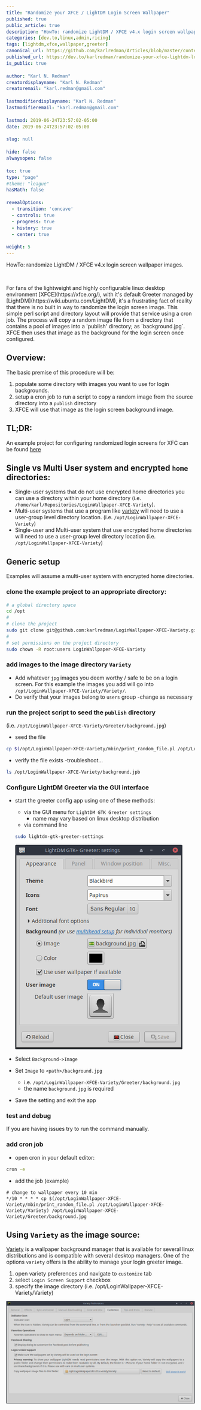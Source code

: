 ```yaml
---
title: "Randomize your XFCE / LightDM Login Screen Wallpaper"
published: true
public_article: true
description: "HowTo: randomize LightDM / XFCE v4.x login screen wallpaper images."
categories: [dev.to,linux,admin,ricing]
tags: [lightdm,xfce,wallpaper,greeter]
canonical_url: https://github.com/karlredman/Articles/blob/master/content/dev.to/xfce_login_wallpaper_cycle/index.md
published_url: https://dev.to/karlredman/randomize-your-xfce-lightdm-login-screen-wallpaper-1ape
is_public: true

author: "Karl N. Redman"
creatordisplayname: "Karl N. Redman"
creatoremail: "karl.redman@gmail.com"

lastmodifierdisplayname: "Karl N. Redman"
lastmodifieremail: "karl.redman@gmail.com"

lastmod: 2019-06-24T23:57:02-05:00
date: 2019-06-24T23:57:02-05:00

slug: null

hide: false
alwaysopen: false

toc: true
type: "page"
#theme: "league"
hasMath: false

revealOptions:
  - transition: 'concave'
  - controls: true
  - progress: true
  - history: true
  - center: true

weight: 5
---
```


HowTo: randomize LightDM / XFCE v4.x login screen wallpaper images.
<p>&nbsp;</p>
For fans of the lightweight and highly configurable linux desktop environment [XFCE](https://xfce.org/), with it's default Greeter managed by [LightDM](https://wiki.ubuntu.com/LightDM), it's a frustrating fact of reality that there is no built in way to randomize the login screen image. This simple perl script and directory layout will provide that service using a cron job. The process will copy a random image file from a directory that contains a pool of images into a 'publish' directory; as `background.jpg`. XFCE then uses that image as the background for the login screen once configured.

## Overview:

The basic premise of this procedure will be:

1. populate some directory with images you want to use for login backgrounds.
2. setup a cron job to run a script to copy a random image from the source directory into a `publish` directory
3. XFCE will use that image as the login screen background image.

## TL;DR:

An example project for configuring randomized login screens for XFC can be found [here](https://github.com/karlredman/LoginWallpaper-XFCE-Variety)

## Single vs Multi User system and encrypted `home` directories:

* Single-user systems that do not use encrypted home directories you can use a directory within your home directory (i.e. `/home/karl/Repositories/LoginWallpaper-XFCE-Variety`).
* Multi-user systems that use a program like [variety](https://peterlevi.com/variety/) will need to use a user-group level directory location. (i.e. `/opt/LoginWallpaper-XFCE-Variety`)
* Single-user and Multi-user system that use encrypted home directories will need to use a user-group level directory location (i.e. `/opt/LoginWallpaper-XFCE-Variety`)

## Generic setup

Examples will assume a multi-user system with encrypted home directories.

### clone the example project to an appropriate directory:

```sh
# a global directory space
cd /opt
#
# clone the project
sudo git clone git@github.com:karlredman/LoginWallpaper-XFCE-Variety.git
#
# set permissions on the project directory
sudo chown -R root:users LoginWallpaper-XFCE-Variety
```

### add images to the image directory `Variety`

* Add whatever `jpg` images you deem worthy / safe to be on a login screen. For this example the images you add will go into `/opt/LoginWallpaper-XFCE-Variety/Variety/`.
* Do verify that your images belong to `users` group -change as necessary

### run the project script to seed the `publish` directory

(i.e. `/opt/LoginWallpaper-XFCE-Variety/Greeter/background.jpg`)

* seed the file

```sh
cp $(/opt/LoginWallpaper-XFCE-Variety/mbin/print_random_file.pl /opt/LoginWallpaper-XFCE-Variety/Variety) /opt/LoginWallpaper-XFCE-Variety/Greeter/background.jpg
```

* verify the file exists -troubleshoot...

```sh
ls /opt/LoginWallpaper-XFCE-Variety/background.jpb
```

### Configure LightDM Greeter via the GUI interface

* start the greeter config app using one of these methods:
  * via the GUI menu for `LightDM GTK Greeter settings`
    * name may vary based on linux desktop distribution
  * via command line

  ```sh
  sudo lightdm-gtk-greeter-settings
  ```

  [![ghtdm-gtk-greeter-settings.png](https://raw.githubusercontent.com/karlredman/Articles/master/content/dev.to/xfce_login_wallpaper_cycle/lightdm-gtk-greeter-settings.png)](https://raw.githubusercontent.com/karlredman/Articles/master/content/dev.to/xfce_login_wallpaper_cycle/lightdm-gtk-greeter-settings.png)

* Select `Background->Image`

* Set `Image` to `<path>/background.jpg`
  * i.e. `/opt/LoginWallpaper-XFCE-Variety/Greeter/background.jpg`
  * the name `background.jpg` is required

* Save the setting and exit the app

### test and debug

If you are having issues try to run the command manually.

### add cron job

* open cron in your default editor:

```sh
cron -e
```

* add the job (example)

```crontab
# change to wallpaper every 10 min
*/10 * * * * cp $(/opt/LoginWallpaper-XFCE-Variety/mbin/print_random_file.pl /opt/LoginWallpaper-XFCE-Variety/Variety) /opt/LoginWallpaper-XFCE-Variety/Greeter/background.jpg
```

## Using `Variety` as the image source:

[Variety](https://peterlevi.com/variety/) is a wallpaper background manager that is available for several linux distributions and is compatible with several desktop managers. One of the options `variety` offers is the ability to manage your login greeter image.

1. open variety preferences and navigate to `customize` tab
2. select `Login Screen Support` checkbox
3. specify the image directory (i.e. /opt/LoginWallpaper-XFCE-Variety/Variety)

[![variety.png](https://raw.githubusercontent.com/karlredman/Articles/master/content/dev.to/xfce_login_wallpaper_cycle/variety.png)](https://raw.githubusercontent.com/karlredman/Articles/master/content/dev.to/xfce_login_wallpaper_cycle/variety.png)
